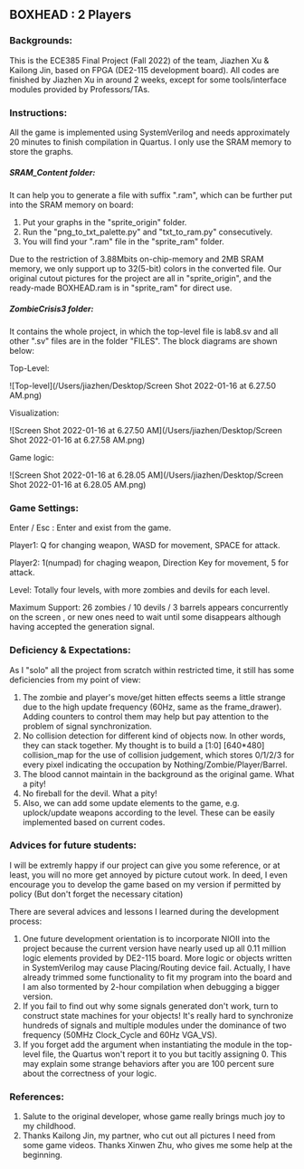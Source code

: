 ## BOXHEAD : 2 Players 

### Backgrounds:

This is the ECE385 Final Project (Fall 2022) of  the team, Jiazhen Xu & Kailong Jin, based on FPGA (DE2-115 development board).  All codes are finished by Jiazhen Xu in around 2 weeks, except for some tools/interface modules provided by Professors/TAs.

### Instructions:

All the game is implemented using SystemVerilog and needs approximately 20 minutes to finish compilation in Quartus. I only use the SRAM memory to store the graphs.

##### SRAM_Content folder:

It can help you to generate a file with suffix ".ram", which can be further put into the SRAM memory on board:

1. Put your graphs in the "sprite_origin" folder.
2. Run the "png_to_txt_palette.py" and "txt_to_ram.py" consecutively.  
3. You will find your ".ram" file in the "sprite_ram" folder.

Due to the restriction of 3.88Mbits on-chip-memory and 2MB SRAM memory, we only support up to 32(5-bit) colors in the converted file. Our original cutout pictures for the project are all in "sprite_origin", and the ready-made BOXHEAD.ram is in "sprite_ram" for direct use.

##### ZombieCrisis3 folder:

It contains the whole project, in which the top-level file is lab8.sv and all other ".sv" files are in the folder "FILES". The block diagrams are shown below:

Top-Level:

![Top-level](/Users/jiazhen/Desktop/Screen Shot 2022-01-16 at 6.27.50 AM.png)

Visualization:

![Screen Shot 2022-01-16 at 6.27.50 AM](/Users/jiazhen/Desktop/Screen Shot 2022-01-16 at 6.27.58 AM.png)

Game logic:

![Screen Shot 2022-01-16 at 6.28.05 AM](/Users/jiazhen/Desktop/Screen Shot 2022-01-16 at 6.28.05 AM.png)



### Game Settings:

Enter / Esc : Enter and exist from the game.

Player1: Q for changing weapon, WASD for movement, SPACE for attack.

Player2: 1(numpad) for chaging weapon, Direction Key for movement, 5 for attack.

Level: Totally four levels, with more zombies and devils for each level.

Maximum Support: 26 zombies / 10 devils / 3 barrels appears concurrently on the screen , or new ones need to wait until some disappears although having accepted the generation signal.

### Deficiency & Expectations:

As I "solo" all the project from scratch within restricted time, it still has some deficiencies from my point of view:

1. The zombie and player's move/get hitten effects seems a little strange due to the high update frequency (60Hz, same as the frame_drawer). Adding counters to control them may help but pay attention to the problem of signal synchronization.
2. No collision detection for different kind of objects now. In other words, they can stack together. My thought is to build a [1:0] [640*480] collision_map for the use of collision judgement, which stores 0/1/2/3 for every pixel indicating the occupation by Nothing/Zombie/Player/Barrel.  
3. The blood cannot maintain in the background as the original game. What a pity!
4. No fireball for the devil. What a pity!
5. Also, we can add some update elements to the game, e.g. uplock/update weapons according to the level. These can be easily implemented based on current codes.



### Advices for future students:

I will be extremly happy if our project can give you some reference, or at least, you will no more get annoyed by picture cutout work.    In deed, I even encourage you to develop the game based on my version if permitted by policy (But don't forget the necessary citation) 

There are several advices and lessons I learned during the development process:

1. One future development orientation is to incorporate NIOII into the project because the current version have nearly used up all 0.11 million logic elements provided by DE2-115 board. More logic or objects written in SystemVerilog may cause Placing/Routing device fail. Actually, I have already trimmed some functionality to fit my program into the board and I am also tormented by 2-hour compilation when debugging a bigger version.
2. If you fail to find out why some signals generated don't work, turn to construct state machines for your objects! It's really hard to synchronize hundreds of signals and multiple modules under the dominance of two frequency (50MHz Clock_Cycle and 60Hz VGA_VS).
3. If you forget add the argument when instantiating the module in the top-level file, the Quartus won't report it to you but tacitly assigning 0. This may explain some strange behaviors after you are 100 percent sure about the correctness of your logic.

### References:

1. Salute to the original developer, whose game really brings much joy to my childhood.
2. Thanks Kailong Jin, my partner, who cut out all pictures I need from some game videos. Thanks Xinwen Zhu, who gives me some help at the beginning.

